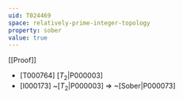 ```yaml
---
uid: T024469
space: relatively-prime-integer-topology
property: sober
value: true
---
```

[[Proof]]

* [T000764] [$T_2$|P000003]
* [I000173] ~[$T_2$|P000003] => ~[Sober|P000073]

